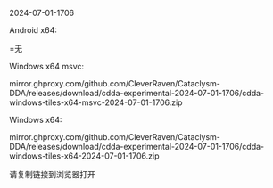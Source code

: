 2024-07-01-1706

Android x64:

=无

Windows x64 msvc:

mirror.ghproxy.com/github.com/CleverRaven/Cataclysm-DDA/releases/download/cdda-experimental-2024-07-01-1706/cdda-windows-tiles-x64-msvc-2024-07-01-1706.zip

Windows x64:

mirror.ghproxy.com/github.com/CleverRaven/Cataclysm-DDA/releases/download/cdda-experimental-2024-07-01-1706/cdda-windows-tiles-x64-2024-07-01-1706.zip

请复制链接到浏览器打开

